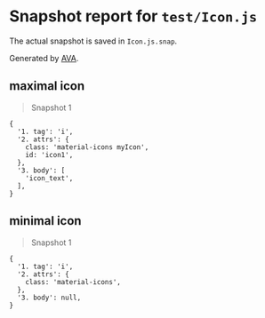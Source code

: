 # Snapshot report for `test/Icon.js`

The actual snapshot is saved in `Icon.js.snap`.

Generated by [AVA](https://ava.li).

## maximal icon

> Snapshot 1

    {
      '1. tag': 'i',
      '2. attrs': {
        class: 'material-icons myIcon',
        id: 'icon1',
      },
      '3. body': [
        'icon_text',
      ],
    }

## minimal icon

> Snapshot 1

    {
      '1. tag': 'i',
      '2. attrs': {
        class: 'material-icons',
      },
      '3. body': null,
    }
